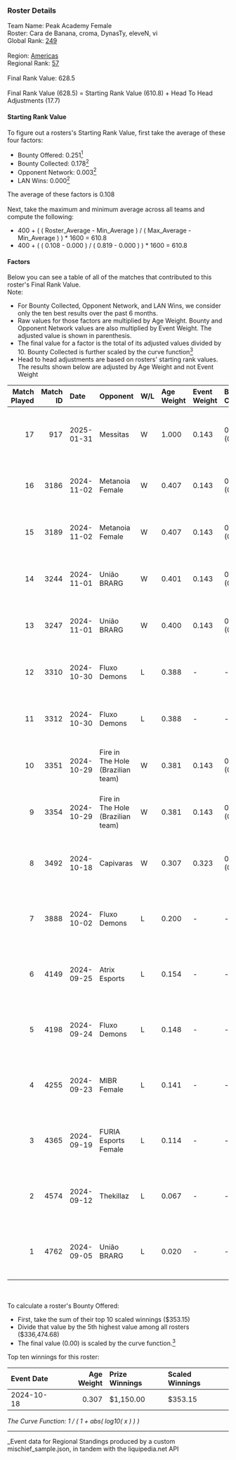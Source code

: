 ### Roster Details<br />
Team Name: Peak Academy Female<br />
Roster: Cara de Banana, croma, DynasTy, eleveN, vi<br />
Global Rank: [249](../../standings_global_2025_03_01.md)<br />
<br />
Region: [Americas]( ../../standings_americas_2025_03_01.md)<br />
Regional Rank: [57]( ../../standings_americas_2025_03_01.md)<br />
<br />
Final Rank Value:  628.5<br />
<br />
Final Rank Value (628.5) = Starting Rank Value (610.8) + Head To Head Adjustments (17.7)<br />

#### Starting Rank Value<br />
To figure out a rosters's Starting Rank Value, first take the average of these four factors:<br />
- Bounty Offered: 0.251[<sup>1</sup>](#table2)
- Bounty Collected: 0.178[<sup>2</sup>](#table1)
- Opponent Network: 0.003[<sup>2</sup>](#table1)
- LAN Wins: 0.000[<sup>2</sup>](#table1)

The average of these factors is 0.108<br />
<br />
Next, take the maximum and minimum average across all teams and compute the following:<br />
- 400 + ( ( Roster_Average - Min_Average ) / ( Max_Average - Min_Average ) ) * 1600 = 610.8
- 400 + ( ( 0.108 - 0.000 ) / ( 0.819 - 0.000 ) ) * 1600 = 610.8


#### Factors<br />
Below you can see a table of all of the matches that contributed to this roster's Final Rank Value.<br />
Note:<br />

- For Bounty Collected, Opponent Network, and LAN Wins, we consider only the ten best results over the past 6 months.
- Raw values for those factors are multiplied by Age Weight. Bounty and Opponent Network values are also multiplied by Event Weight. The adjusted value is shown in parenthesis.
- The final value for a factor is the total of its adjusted values divided by 10. Bounty Collected is further scaled by the curve function[<sup>3</sup>](#curveFunction)
- Head to head adjustments are based on rosters' starting rank values. The results shown below are adjusted by Age Weight and not Event Weight
<span id="table1"></span><br />


| Match Played | Match ID | Date       | Opponent                          | W/L | Age Weight | Event Weight | Bounty Collected | Opponent Network | LAN Wins  | H2H Adj. | Roster                                           |
| -: | -: | :- | :- | :- | :- | :- | :- | :- | :- | -: | :- |
|           17 |      917 | 2025-01-31 | Messitas                          | W   | 1.000      | 0.143        | 0.000 (0.000)    | 0.056 (0.008)    | 0 (0.000) |     6.62 | Cara de Banana, croma, DynasTy, eleveN, vi       |
|           16 |     3186 | 2024-11-02 | Metanoia Female                   | W   | 0.407      | 0.143        | 0.000 (0.000)    | 0.022 (0.001)    | 0 (0.000) |     2.75 | Cara de Banana, DynasTy, eleveN, lexy, vi        |
|           15 |     3189 | 2024-11-02 | Metanoia Female                   | W   | 0.407      | 0.143        | 0.000 (0.000)    | 0.022 (0.001)    | 0 (0.000) |     2.82 | Cara de Banana, DynasTy, eleveN, lexy, vi        |
|           14 |     3244 | 2024-11-01 | União BRARG                       | W   | 0.401      | 0.143        | 0.001 (0.000)    | 0.070 (0.004)    | 0 (0.000) |     6.20 | Cara de Banana, DynasTy, eleveN, lexy, vi        |
|           13 |     3247 | 2024-11-01 | União BRARG                       | W   | 0.400      | 0.143        | 0.001 (0.000)    | 0.070 (0.004)    | 0 (0.000) |     6.42 | Cara de Banana, DynasTy, eleveN, lexy, vi        |
|           12 |     3310 | 2024-10-30 | Fluxo Demons                      | L   | 0.388      | -            | -                | -                | -         |    -3.53 | Cara de Banana, DynasTy, eleveN, lexy, vi        |
|           11 |     3312 | 2024-10-30 | Fluxo Demons                      | L   | 0.388      | -            | -                | -                | -         |    -3.63 | Cara de Banana, DynasTy, eleveN, lexy, vi        |
|           10 |     3351 | 2024-10-29 | Fire in The Hole (Brazilian team) | W   | 0.381      | 0.143        | 0.000 (0.000)    | 0.022 (0.001)    | 0 (0.000) |     2.75 | Cara de Banana, DynasTy, eleveN, lexy, vi        |
|            9 |     3354 | 2024-10-29 | Fire in The Hole (Brazilian team) | W   | 0.381      | 0.143        | 0.000 (0.000)    | 0.022 (0.001)    | 0 (0.000) |     2.81 | Cara de Banana, DynasTy, eleveN, lexy, vi        |
|            8 |     3492 | 2024-10-18 | Capivaras                         | W   | 0.307      | 0.323        | 0.001 (0.000)    | 0.042 (0.004)    | 0 (0.000) |     3.66 | Cara de Banana, DynasTy, eleveN, Luulu4k, valulu |
|            7 |     3888 | 2024-10-02 | Fluxo Demons                      | L   | 0.200      | -            | -                | -                | -         |    -1.87 | Cara de Banana, DynasTy, eleveN, Luulu4k, valulu |
|            6 |     4149 | 2024-09-25 | Atrix Esports                     | L   | 0.154      | -            | -                | -                | -         |    -2.03 | Cara de Banana, DynasTy, eleveN, Luulu4k, valulu |
|            5 |     4198 | 2024-09-24 | Fluxo Demons                      | L   | 0.148      | -            | -                | -                | -         |    -1.42 | Cara de Banana, DynasTy, eleveN, Luulu4k, valulu |
|            4 |     4255 | 2024-09-23 | MIBR Female                       | L   | 0.141      | -            | -                | -                | -         |    -2.10 | Cara de Banana, DynasTy, eleveN, Luulu4k, valulu |
|            3 |     4365 | 2024-09-19 | FURIA Esports Female              | L   | 0.114      | -            | -                | -                | -         |    -0.40 | Cara de Banana, DynasTy, eleveN, Luulu4k, valulu |
|            2 |     4574 | 2024-09-12 | Thekillaz                         | L   | 0.067      | -            | -                | -                | -         |    -1.06 | Cara de Banana, DynasTy, eleveN, Luulu4k, valulu |
|            1 |     4762 | 2024-09-05 | União BRARG                       | L   | 0.020      | -            | -                | -                | -         |    -0.32 | Cara de Banana, DynasTy, eleveN, Luulu4k, valulu |

<br />
<span id="table2"></span><br />
To calculate a roster's Bounty Offered:<br />

- First, take the sum of their top 10 scaled winnings ($353.15)
- Divide that value by the 5th highest value among all rosters ($336,474.68)
- The final value (0.00) is scaled by the curve function.[<sup>3</sup>](#curveFunction)

Top ten winnings for this roster:<br />

| Event Date | Age Weight | Prize Winnings | Scaled Winnings |
| :- | -: | :- | :- |
| 2024-10-18 |      0.307 | $1,150.00      | $353.15         |


<span id="curveFunction"></span>_The Curve Function: 1 / ( 1 + abs( log10( x ) ) )_<br />

---
_Event data for Regional Standings produced by a custom mischief_sample.json, in tandem with the liquipedia.net API<br />
